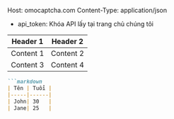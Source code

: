 Host: omocaptcha.com
Content-Type: application/json

- api_token: Khóa API lấy tại trang chủ chúng tôi


| Header 1 | Header 2 |
|----------|----------|
| Content 1| Content 2|
| Content 3| Content 4|


````markdown
```markdown
| Tên | Tuổi |
|-----|------|
| John| 30   |
| Jane| 25   |
